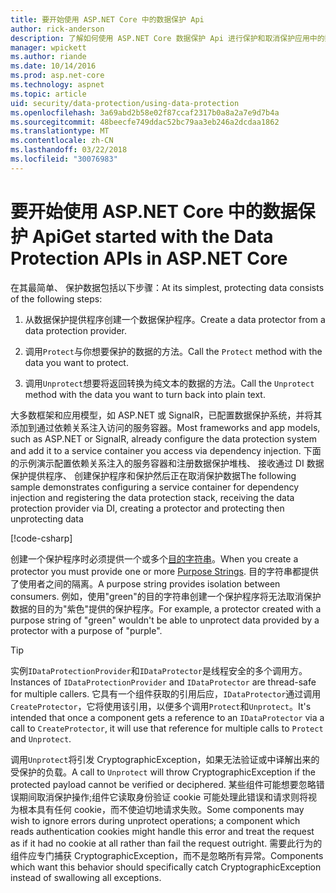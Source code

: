 ```yaml
---
title: 要开始使用 ASP.NET Core 中的数据保护 Api
author: rick-anderson
description: 了解如何使用 ASP.NET Core 数据保护 Api 进行保护和取消保护应用中的数据。
manager: wpickett
ms.author: riande
ms.date: 10/14/2016
ms.prod: asp.net-core
ms.technology: aspnet
ms.topic: article
uid: security/data-protection/using-data-protection
ms.openlocfilehash: 3a69abd2b58e02f87ccaf2317b0a8a2a7e9d7b4a
ms.sourcegitcommit: 48beecfe749ddac52bc79aa3eb246a2dcdaa1862
ms.translationtype: MT
ms.contentlocale: zh-CN
ms.lasthandoff: 03/22/2018
ms.locfileid: "30076983"
---
```

# <a name="get-started-with-the-data-protection-apis-in-aspnet-core"></a><span data-ttu-id="ae814-103">要开始使用 ASP.NET Core 中的数据保护 Api</span><span class="sxs-lookup"><span data-stu-id="ae814-103">Get started with the Data Protection APIs in ASP.NET Core</span></span>

<a name="security-data-protection-getting-started"></a>

<span data-ttu-id="ae814-104">在其最简单、 保护数据包括以下步骤：</span><span class="sxs-lookup"><span data-stu-id="ae814-104">At its simplest, protecting data consists of the following steps:</span></span>

1. <span data-ttu-id="ae814-105">从数据保护提供程序创建一个数据保护程序。</span><span class="sxs-lookup"><span data-stu-id="ae814-105">Create a data protector from a data protection provider.</span></span>

2. <span data-ttu-id="ae814-106">调用`Protect`与你想要保护的数据的方法。</span><span class="sxs-lookup"><span data-stu-id="ae814-106">Call the `Protect` method with the data you want to protect.</span></span>

3. <span data-ttu-id="ae814-107">调用`Unprotect`想要将返回转换为纯文本的数据的方法。</span><span class="sxs-lookup"><span data-stu-id="ae814-107">Call the `Unprotect` method with the data you want to turn back into plain text.</span></span>

<span data-ttu-id="ae814-108">大多数框架和应用模型，如 ASP.NET 或 SignalR，已配置数据保护系统，并将其添加到通过依赖关系注入访问的服务容器。</span><span class="sxs-lookup"><span data-stu-id="ae814-108">Most frameworks and app models, such as ASP.NET or SignalR, already configure the data protection system and add it to a service container you access via dependency injection.</span></span> <span data-ttu-id="ae814-109">下面的示例演示配置依赖关系注入的服务容器和注册数据保护堆栈、 接收通过 DI 数据保护提供程序、 创建保护程序和保护然后正在取消保护数据</span><span class="sxs-lookup"><span data-stu-id="ae814-109">The following sample demonstrates configuring a service container for dependency injection and registering the data protection stack, receiving the data protection provider via DI, creating a protector and protecting then unprotecting data</span></span>

[!code-csharp[](../../security/data-protection/using-data-protection/samples/protectunprotect.cs?highlight=26,34,35,36,37,38,39,40)]

<span data-ttu-id="ae814-110">创建一个保护程序时必须提供一个或多个[目的字符串](xref:security/data-protection/consumer-apis/purpose-strings)。</span><span class="sxs-lookup"><span data-stu-id="ae814-110">When you create a protector you must provide one or more [Purpose Strings](xref:security/data-protection/consumer-apis/purpose-strings).</span></span> <span data-ttu-id="ae814-111">目的字符串都提供了使用者之间的隔离。</span><span class="sxs-lookup"><span data-stu-id="ae814-111">A purpose string provides isolation between consumers.</span></span> <span data-ttu-id="ae814-112">例如，使用"green"的目的字符串创建一个保护程序将无法取消保护数据的目的为"紫色"提供的保护程序。</span><span class="sxs-lookup"><span data-stu-id="ae814-112">For example, a protector created with a purpose string of "green" wouldn't be able to unprotect data provided by a protector with a purpose of "purple".</span></span>

>[!TIP]
> <span data-ttu-id="ae814-113">实例`IDataProtectionProvider`和`IDataProtector`是线程安全的多个调用方。</span><span class="sxs-lookup"><span data-stu-id="ae814-113">Instances of `IDataProtectionProvider` and `IDataProtector` are thread-safe for multiple callers.</span></span> <span data-ttu-id="ae814-114">它具有一个组件获取的引用后应，`IDataProtector`通过调用`CreateProtector`，它将使用该引用，以便多个调用`Protect`和`Unprotect`。</span><span class="sxs-lookup"><span data-stu-id="ae814-114">It's intended that once a component gets a reference to an `IDataProtector` via a call to `CreateProtector`, it will use that reference for multiple calls to `Protect` and `Unprotect`.</span></span>
>
><span data-ttu-id="ae814-115">调用`Unprotect`将引发 CryptographicException，如果无法验证或中译解出来的受保护的负载。</span><span class="sxs-lookup"><span data-stu-id="ae814-115">A call to `Unprotect` will throw CryptographicException if the protected payload cannot be verified or deciphered.</span></span> <span data-ttu-id="ae814-116">某些组件可能想要忽略错误期间取消保护操作;组件它读取身份验证 cookie 可能处理此错误和请求则将视为根本具有任何 cookie，而不使迫切地请求失败。</span><span class="sxs-lookup"><span data-stu-id="ae814-116">Some components may wish to ignore errors during unprotect operations; a component which reads authentication cookies might handle this error and treat the request as if it had no cookie at all rather than fail the request outright.</span></span> <span data-ttu-id="ae814-117">需要此行为的组件应专门捕获 CryptographicException，而不是忽略所有异常。</span><span class="sxs-lookup"><span data-stu-id="ae814-117">Components which want this behavior should specifically catch CryptographicException instead of swallowing all exceptions.</span></span>
